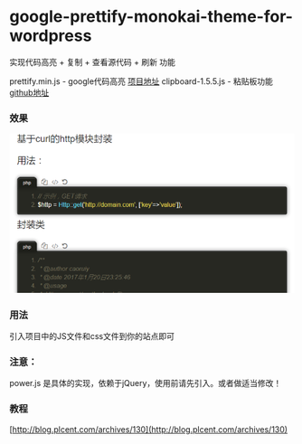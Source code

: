 # google-prettify-monokai-theme-for-wordpress
实现代码高亮 + 复制 + 查看源代码 + 刷新 功能

prettify.min.js - google代码高亮 [项目地址](https://github.com/google/code-prettify)
clipboard-1.5.5.js - 粘贴板功能 [github地址](https://zenorocha.github.io/clipboard.js)

### 效果

![效果](https://github.com/caoruiy/google-prettify-monokai-theme-for-wordpress/blob/master/img/demo.PNG?raw=true)

### 用法
引入项目中的JS文件和css文件到你的站点即可

### 注意：
power.js 是具体的实现，依赖于jQuery，使用前请先引入。或者做适当修改！


### 教程

[http://blog.plcent.com/archives/130](http://blog.plcent.com/archives/130)
